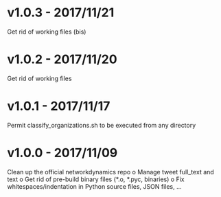 v1.0.3 - 2017/11/21
===================

Get rid of working files (bis)

v1.0.2 - 2017/11/20
===================

Get rid of working files

v1.0.1 - 2017/11/17
===================

Permit classify_organizations.sh to be executed from any directory

v1.0.0 - 2017/11/09
===================

Clean up the official networkdynamics repo
o Manage tweet full_text and text
o Get rid of pre-build binary files (*.o, *.pyc, binaries)
o Fix whitespaces/indentation in Python source files, JSON files, ...
